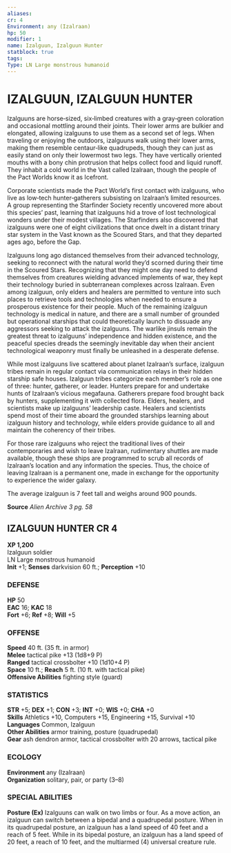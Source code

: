```yaml
---
aliases: 
cr: 4
Environment: any (Izalraan)  
hp: 50
modifier: 1
name: Izalguun, Izalguun Hunter
statblock: true
tags: 
Type: LN Large monstrous humanoid  
---
```

# IZALGUUN, IZALGUUN HUNTER
Izalguuns are horse‑sized, six‑limbed creatures with a gray‑green coloration and occasional mottling around their joints. Their lower arms are bulkier and elongated, allowing izalguuns to use them as a second set of legs. When traveling or enjoying the outdoors, izalguuns walk using their lower arms, making them resemble centaur‑like quadrupeds, though they can just as easily stand on only their lowermost two legs. They have vertically oriented mouths with a bony chin protrusion that helps collect food and liquid runoff. They inhabit a cold world in the Vast called Izalraan, though the people of the Pact Worlds know it as Icefront.

Corporate scientists made the Pact World’s first contact with izalguuns, who live as low‑tech hunter‑gatherers subsisting on Izalraan’s limited resources. A group representing the Starfinder Society recently uncovered more about this species’ past, learning that izalguuns hid a trove of lost technological wonders under their modest villages. The Starfinders also discovered that izalguuns were one of eight civilizations that once dwelt in a distant trinary star system in the Vast known as the Scoured Stars, and that they departed ages ago, before the Gap.

Izalguuns long ago distanced themselves from their advanced technology, seeking to reconnect with the natural world they’d scorned during their time in the Scoured Stars. Recognizing that they might one day need to defend themselves from creatures wielding advanced implements of war, they kept their technology buried in subterranean complexes across Izalraan. Even among izalguun, only elders and healers are permitted to venture into such places to retrieve tools and technologies when needed to ensure a prosperous existence for their people. Much of the remaining izalguun technology is medical in nature, and there are a small number of grounded but operational starships that could theoretically launch to dissuade any aggressors seeking to attack the izalguuns. The warlike jinsuls remain the greatest threat to izalguuns’ independence and hidden existence, and the peaceful species dreads the seemingly inevitable day when their ancient technological weaponry must finally be unleashed in a desperate defense.

While most izalguuns live scattered about planet Izalraan’s surface, izalguun tribes remain in regular contact via communication relays in their hidden starship safe houses. Izalguun tribes categorize each member’s role as one of three: hunter, gatherer, or leader. Hunters prepare for and undertake hunts of Izalraan’s vicious megafauna. Gatherers prepare food brought back by hunters, supplementing it with collected flora. Elders, healers, and scientists make up izalguuns’ leadership caste. Healers and scientists spend most of their time aboard the grounded starships learning about izalguun history and technology, while elders provide guidance to all and maintain the coherency of their tribes.

For those rare izalguuns who reject the traditional lives of their contemporaries and wish to leave Izalraan, rudimentary shuttles are made available, though these ships are programmed to scrub all records of Izalraan’s location and any information the species. Thus, the choice of leaving Izalraan is a permanent one, made in exchange for the opportunity to experience the wider galaxy.

The average izalguun is 7 feet tall and weighs around 900 pounds.

**Source** _Alien Archive 3 pg. 58_

## IZALGUUN HUNTER CR 4

**XP 1,200**  
Izalguun soldier  
LN Large monstrous humanoid  
**Init** +1; **Senses** darkvision 60 ft.; **Perception** +10  

### DEFENSE

**HP** 50  
**EAC** 16; **KAC** 18  
**Fort** +6; **Ref** +8; **Will** +5  

### OFFENSE

**Speed** 40 ft. (35 ft. in armor)  
**Melee** tactical pike +13 (1d8+9 P)  
**Ranged** tactical crossbolter +10 (1d10+4 P)  
**Space** 10 ft.; **Reach** 5 ft. (10 ft. with tactical pike)  
**Offensive Abilities** fighting style (guard)

### STATISTICS

**STR** +5; **DEX** +1; **CON** +3; **INT** +0; **WIS** +0; **CHA** +0  
**Skills** Athletics +10, Computers +15, Engineering +15, Survival +10  
**Languages** Common, Izalguun  
**Other Abilities** armor training, posture (quadrupedal)  
**Gear** ash dendron armor, tactical crossbolter with 20 arrows, tactical pike

### ECOLOGY

**Environment** any (Izalraan)  
**Organization** solitary, pair, or party (3–8)

### SPECIAL ABILITIES

**Posture (Ex)** Izalguuns can walk on two limbs or four. As a move action, an izalguun can switch between a bipedal and a quadrupedal posture. When in its quadrupedal posture, an izalguun has a land speed of 40 feet and a reach of 5 feet. While in its bipedal posture, an izalguun has a land speed of 20 feet, a reach of 10 feet, and the multiarmed (4) universal creature rule.
